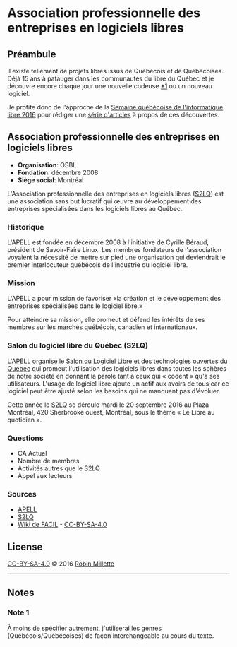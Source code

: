 # Association professionnelle des entreprises en logiciels libres

## Préambule
Il existe tellement de projets libres issus de Québécois et de Québécoises.
Déjà 15 ans à patauger dans les communautés du libre du Québec et
je découvre encore chaque jour une nouvelle codeuse [*1][] ou un nouveau logiciel.

Je profite donc de l'approche de la
[Semaine québécoise de l'informatique libre 2016][SQIL] pour rédiger
une [série d'articles](.) à propos de ces découvertes.

## Association professionnelle des entreprises en logiciels libres
* **Organisation**: OSBL
* **Fondation**: décembre 2008
* **Siège social**: Montréal

L'Association professionnelle des entreprises en logiciels libres
([S2LQ][]) est une association sans but lucratif qui œuvre au
développement des entreprises spécialisées dans les logiciels libres au Québec.

### Historique
L'APELL est fondée en décembre 2008 à l'initiative de Cyrille Béraud,
président de Savoir-Faire Linux. Les membres fondateurs de l'association
voyaient la nécessité de mettre sur pied une organisation qui deviendrait
le premier interlocuteur québécois de l'industrie du logiciel libre.

### Mission
L'APELL a pour mission de favoriser «la création et le développement
des entreprises spécialisées dans le logiciel libre.»

Pour atteindre sa mission, elle promeut et défend les intérêts de ses membres
sur les marchés québécois, canadien et internationaux.

### Salon du logiciel libre du Québec (S2LQ)
L'APELL organise le
[Salon du Logiciel Libre et des technologies ouvertes du Québec][S2LQ]
qui promeut l'utilisation des logiciels libres dans toutes les sphères
de notre société en donnant la parole tant à ceux qui « codent » qu'à ses
utilisateurs. L'usage de logiciel libre ajoute un actif aux avoirs de
tous car ce logiciel peut être ajusté selon les besoins qui ne manquent
pas d'évoluer.

Cette année le [S2LQ][] se déroule mardi le 20 septembre 2016 au
Plaza Montréal, 420 Sherbrooke ouest, Montréal,
sous le thème « Le Libre au quotidien ».

### Questions
* CA Actuel
* Nombre de membres
* Activités autres que le S2LQ
* Appel aux lecteurs

### Sources
* [APELL][]
* [S2LQ][]
* [Wiki de FACIL][APELL-wiki-facil] - [CC-BY-SA-4.0][]

## License
[CC-BY-SA-4.0][] © 2016 [Robin Millette][]

------

## Notes
### Note 1
À moins de spécifier autrement, j'utiliserai les genres (Québécois/Québécoises)
de façon interchangeable au cours du texte.

[*1]: #note-1
[SQIL]: <http://2016.sqil.info/>
[CC-BY-SA-4.0]: cc-by-sa.md
[Robin Millette]: <http://robin.millette.info/>
[APELL-wiki-facil]: <http://wiki.facil.qc.ca/view/Association_professionnelle_des_entreprises_en_logiciels_libres>
[APELL]: <http://www.apell-quebec.ca/>
[S2LQ]: <http://s2lq.com/>
[série d'articles]: /
